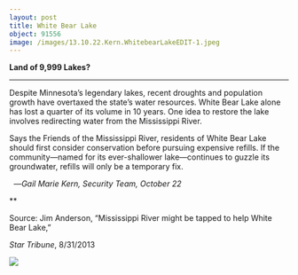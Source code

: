 ```yaml
---
layout: post
title: White Bear Lake
object: 91556
image: /images/13.10.22.Kern.WhitebearLakeEDIT-1.jpeg
---
```

**Land of 9,999 Lakes?**

****

Despite Minnesota’s legendary lakes, recent droughts and population growth have overtaxed the state’s water resources. White Bear Lake alone has lost a quarter of its volume in 10 years. One idea to restore the lake involves redirecting water from the Mississippi River.  

Says the Friends of the Mississippi River, residents of White Bear Lake should first consider conservation before pursuing expensive refills. If the community—named for its ever-shallower lake—continues to guzzle its groundwater, refills will only be a temporary fix.

  —*Gail Marie Kern, Security Team, October 22*

**

Source: Jim Anderson, “Mississippi River might be tapped to help White Bear Lake,” 

*Star Tribune*, 8/31/2013 

![]({{siteurl.base}}/images/13.10.22.Kern.WhitebearLakeEDIT-1.jpeg)
